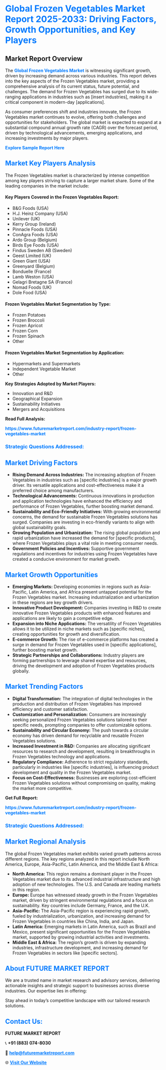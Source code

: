 <h1 style="color: #007BFF;">Global Frozen Vegetables Market Report 2025-2033: Driving Factors, Growth Opportunities, and Key Players</h1>

<section id="overview">
<h2>Market Report Overview</h2>
<p>The <a href="https://www.futuremarketreport.com/industry-report/frozen-vegetables-market" style="color: #007BFF; text-decoration: none;"><strong>Global Frozen Vegetables Market</strong></a> is witnessing significant growth, driven by increasing demand across various industries. This report delves into the key aspects of the Frozen Vegetables market, providing a comprehensive analysis of its current status, future potential, and challenges. The demand for Frozen Vegetables has surged due to its wide-ranging applications in industries such as [insert industries], making it a critical component in modern-day [applications].</p>
<p>As consumer preferences shift and industries innovate, the Frozen Vegetables market continues to evolve, offering both challenges and opportunities for stakeholders. The global market is expected to expand at a substantial compound annual growth rate (CAGR) over the forecast period, driven by technological advancements, emerging applications, and increasing investments by major players.</p>
</section>

<section id="overview">
<p><a href="https://www.futuremarketreport.com/request-sample/reportId=90999" style="color: #007BFF; text-decoration: none;"><strong>Explore Sample Report Here</strong></a></p>
</section>

<section id="key-players">
<h2 style="color: #007BFF;">Market Key Players Analysis</h2>
<p>The Frozen Vegetables market is characterized by intense competition among key players striving to capture a larger market share. Some of the leading companies in the market include:</p>
<h4>Key Players Covered in the Frozen Vegetables Report:</h4>
<ul><li>B&amp;G Foods (USA)</li><li>H.J. Heinz Company (USA)</li><li>Unilever (UK)</li><li>Kerry Group (Ireland)</li><li>Pinnacle Foods (USA)</li><li>ConAgra Foods (USA)</li><li>Ardo Group (Belgium)</li><li>Birds Eye Foods (USA)</li><li>Findus Sweden AB (Sweden)</li><li>Geest Limited (UK)</li><li>Green Giant (USA)</li><li>Greenyard (Belgium)</li><li>Bonduelle (France)</li><li>Lamb Weston (USA)</li><li>Gelagri Bretagne SA (France)</li><li>Nomad Foods (UK)</li><li>Dole Food (USA)</li></ul>
<h4>Frozen Vegetables Market Segmentation by Type:</h4>
<ul><li>Frozen Potatoes</li><li>Frozen Broccoli</li><li>Frozen Apricot</li><li>Frozen Corn</li><li>Frozen Spinach</li><li>Other</li></ul>

<h4>Frozen Vegetables Market Segmentation by Application:</h4>
<ul><li>Hypermarkets and Supermarkets</li><li>Independent Vegetable Market</li><li>Other</li></ul>
<p><strong>Key Strategies Adopted by Market Players:</strong></p>
<ul>
<li>Innovation and R&D</li>
<li>Geographical Expansion</li>
<li>Sustainability Initiatives</li>
<li>Mergers and Acquisitions</li>
</ul>
</section>

<section>
<p><strong>Read Full Analysis: </strong></p><a href="https://www.futuremarketreport.com/industry-report/frozen-vegetables-market" style="color: #007BFF; text-decoration: none;"><strong>https://www.futuremarketreport.com/industry-report/frozen-vegetables-market</strong></a>
<h3 style="color: #007BFF;">Strategic Questions Addressed:</h3>
</section>

<section id="driving-factors">
<h2 style="color: #007BFF;">Market Driving Factors</h2>
<ul>
<li><strong>Rising Demand Across Industries:</strong> The increasing adoption of Frozen Vegetables in industries such as [specific industries] is a major growth driver. Its versatile applications and cost-effectiveness make it a preferred choice among manufacturers.</li>
<li><strong>Technological Advancements:</strong> Continuous innovations in production and application technologies have enhanced the efficiency and performance of Frozen Vegetables, further boosting market demand.</li>
<li><strong>Sustainability and Eco-Friendly Initiatives:</strong> With growing environmental concerns, the demand for sustainable Frozen Vegetables solutions has surged. Companies are investing in eco-friendly variants to align with global sustainability goals.</li>
<li><strong>Growing Population and Urbanization:</strong> The rising global population and rapid urbanization have increased the demand for [specific products], where Frozen Vegetables plays a vital role in meeting consumer needs.</li>
<li><strong>Government Policies and Incentives:</strong> Supportive government regulations and incentives for industries using Frozen Vegetables have created a conducive environment for market growth.</li>
</ul>
</section>

<section id="growth-opportunities">
<h2 style="color: #007BFF;">Market Growth Opportunities</h2>
<ul>
<li><strong>Emerging Markets:</strong> Developing economies in regions such as Asia-Pacific, Latin America, and Africa present untapped potential for the Frozen Vegetables market. Increasing industrialization and urbanization in these regions are key growth drivers.</li>
<li><strong>Innovative Product Development:</strong> Companies investing in R&D to create innovative Frozen Vegetables products with enhanced features and applications are likely to gain a competitive edge.</li>
<li><strong>Expansion into Niche Applications:</strong> The versatility of Frozen Vegetables allows it to be utilized in niche markets such as [specific niches], creating opportunities for growth and diversification.</li>
<li><strong>E-commerce Growth:</strong> The rise of e-commerce platforms has created a surge in demand for Frozen Vegetables used in [specific applications], further boosting market growth.</li>
<li><strong>Strategic Partnerships and Collaborations:</strong> Industry players are forming partnerships to leverage shared expertise and resources, driving the development and adoption of Frozen Vegetables products globally.</li>
</ul>
</section>

<section id="trending-factors">
<h2 style="color: #007BFF;">Market Trending Factors</h2>
<ul>
<li><strong>Digital Transformation:</strong> The integration of digital technologies in the production and distribution of Frozen Vegetables has improved efficiency and customer satisfaction.</li>
<li><strong>Customization and Personalization:</strong> Consumers are increasingly seeking personalized Frozen Vegetables solutions tailored to their specific needs, prompting companies to offer customizable options.</li>
<li><strong>Sustainability and Circular Economy:</strong> The push towards a circular economy has driven demand for recyclable and reusable Frozen Vegetables solutions.</li>
<li><strong>Increased Investment in R&D:</strong> Companies are allocating significant resources to research and development, resulting in breakthroughs in Frozen Vegetables technology and applications.</li>
<li><strong>Regulatory Compliance:</strong> Adherence to strict regulatory standards, particularly in industries like [specific industries], is influencing product development and quality in the Frozen Vegetables market.</li>
<li><strong>Focus on Cost-Effectiveness:</strong> Businesses are exploring cost-efficient Frozen Vegetables solutions without compromising on quality, making the market more competitive.</li>
</ul>
</section>

<section>
<p><strong>Get Full Report: </strong></p><a href="https://www.futuremarketreport.com/industry-report/frozen-vegetables-market" style="color: #007BFF; text-decoration: none;"><strong>https://www.futuremarketreport.com/industry-report/frozen-vegetables-market</strong></a>
<h3 style="color: #007BFF;">Strategic Questions Addressed:</h3>
</section>


<section id="regional-analysis">
<h2 style="color: #007BFF;">Market Regional Analysis</h2>
<p>The global Frozen Vegetables market exhibits varied growth patterns across different regions. The key regions analyzed in this report include North America, Europe, Asia-Pacific, Latin America, and the Middle East & Africa:</p>
<ul>
<li><strong>North America:</strong> This region remains a dominant player in the Frozen Vegetables market due to its advanced industrial infrastructure and high adoption of new technologies. The U.S. and Canada are leading markets in this region.</li>
<li><strong>Europe:</strong> Europe has witnessed steady growth in the Frozen Vegetables market, driven by stringent environmental regulations and a focus on sustainability. Key countries include Germany, France, and the U.K.</li>
<li><strong>Asia-Pacific:</strong> The Asia-Pacific region is experiencing rapid growth, fueled by industrialization, urbanization, and increasing demand for Frozen Vegetables in countries like China, India, and Japan.</li>
<li><strong>Latin America:</strong> Emerging markets in Latin America, such as Brazil and Mexico, present significant opportunities for the Frozen Vegetables market, supported by growing industrial activities and investments.</li>
<li><strong>Middle East & Africa:</strong> The region’s growth is driven by expanding industries, infrastructure development, and increasing demand for Frozen Vegetables in sectors like [specific sectors].</li>
</ul>
</section>

<footer>
<h2 style="color: #007BFF;">About FUTURE MARKET REPORT</h2>
<p>We are a trusted name in market research and advisory services, delivering actionable insights and strategic support to businesses across diverse industries. Our expertise lies in offering:</p>

<p>Stay ahead in today’s competitive landscape with our tailored research solutions.</p>

<h2 style="color: #007BFF;">Contact Us:</h2>
<p><strong>FUTURE MARKET REPORT</strong></p>
<p>📞 <strong>+91 (883) 074-8030</strong></p>
<p>📧 <strong><a href="mailto:help@futuremarketreport.com" style="color: #007BFF;">help@futuremarketreport.com</a></strong></p>
<p>🌐 <strong><a href="https://www.futuremarketreport.com/" style="color: #007BFF;">Visit Our Website</a></strong></p>
</footer>